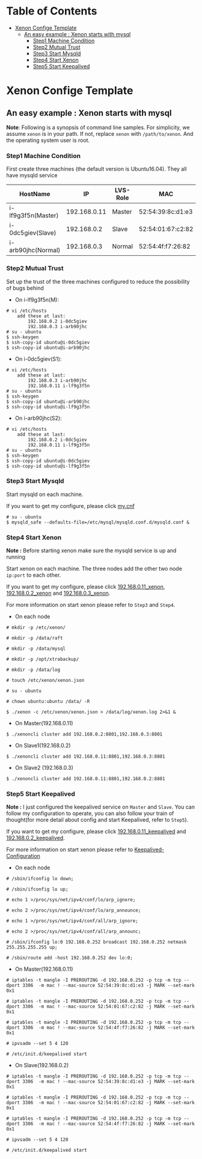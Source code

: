 Table of Contents
=================

   * [Xenon Confige Template](#xenon-confige-template)
      * [An easy example : Xenon starts with mysql](#an-easy-example--xenon-starts-with-mysql)
         * [Step1 Machine Condition](#step1-machine-condition)
         * [Step2 Mutual Trust](#step2-mutual-trust)
         * [Step3 Start Mysqld](#step3-start-mysqld)
         * [Step4 Start Xenon](#step4-start-xenon)
         * [Step5 Start Keepalived](#step5-start-keepalived)

# Xenon Confige Template

## An easy example : Xenon starts with mysql

**Note**: Following is a synopsis of command line samples. For simplicity, we assume `xenon` is in your path. If not, replace `xenon` with `/path/to/xenon`. And the operating system user is root.

### Step1 Machine Condition

First create three machines (the default version is Ubuntu16.04). They all have mysqld service

| HostName           | IP           | LVS-Role | MAC               |
| ------------------ | ------------ | -------- | ----------------- |
| i-lf9g3f5n(Master) | 192.168.0.11 | Master   | 52:54:39:8c:d1:e3 |
| i-0dc5giev(Slave)  | 192.168.0.2  | Slave    | 52:54:01:67:c2:82 |
| i-arb90jhc(Normal) | 192.168.0.3  | Normal   | 52:54:4f:f7:26:82 |

### Step2 Mutual Trust

Set up the trust of the three machines configured to reduce the possibility of bugs behind

- On i-lf9g3f5n(M):

```
# vi /etc/hosts
    add these at last:
        192.168.0.2 i-0dc5giev
        192.168.0.3 i-arb90jhc
# su - ubuntu
$ ssh-keygen
$ ssh-copy-id ubuntu@i-0dc5giev
$ ssh-copy-id ubuntu@i-arb90jhc
```

- On i-0dc5giev(S1):

```
# vi /etc/hosts
    add these at last:
        192.168.0.3 i-arb90jhc
        192.168.0.11 i-lf9g3f5n
# su - ubuntu
$ ssh-keygen
$ ssh-copy-id ubuntu@i-arb90jhc
$ ssh-copy-id ubuntu@i-lf9g3f5n
```

- On i-arb90jhc(S2):

```
# vi /etc/hosts
    add these at last:
        192.168.0.2 i-0dc5giev
        192.168.0.11 i-lf9g3f5n
# su - ubuntu
$ ssh-keygen
$ ssh-copy-id ubuntu@i-0dc5giev
$ ssh-copy-id ubuntu@i-lf9g3f5n
```

### Step3 Start Mysqld

Start mysqld on each machine.

If you want to get my configure, please click [my.cnf](config/MySQL.md)

```
# su - ubuntu
$ mysqld_safe --defaults-file=/etc/mysql/mysqld.conf.d/mysqld.conf &
```

### Step4 Start Xenon

**Note :** Before starting xenon make sure the mysqld service is up and running

Start xenon on each machine. The three nodes add the other two node `ip:port` to each other.

If you want to get my configure, please click [192.168.0.11_xenon](config/192.168.0.11_xenon.md),  [192.168.0.2_xenon](config/192.168.0.2_xenon.md) and [192.168.0.3_xenon](config/192.168.0.3_xenon.md).

For more information on start xenon please refer to `Step3` and `Step4`.

- On each node

```
# mkdir -p /etc/xenon/

# mkdir -p /data/raft

# mkdir -p /data/mysql

# mkdir -p /opt/xtrabackup/

# mkdir -p /data/log

# touch /etc/xenon/xenon.json

# su - ubuntu

# chown ubuntu:ubuntu /data/ -R

$ ./xenon -c /etc/xenon/xenon.json > /data/log/xenon.log 2>&1 &
```

- On Master(192.168.0.11)

```
$ ./xenoncli cluster add 192.168.0.2:8801,192.168.0.3:8801
```

- On Slave1(192.168.0.2)

```
$ ./xenoncli cluster add 192.168.0.11:8801,192.168.0.3:8801
```

- On Slave2 (192.168.0.3)

```
$ ./xenoncli cluster add 192.168.0.11:8801,192.168.0.2:8801
```

### Step5 Start Keepalived

**Note :** I just configured the keepalived service on `Master` and `Slave`. You can follow my configuration to operate, you can also follow your train of thought(for more detail about config and start Keepalived, refer to `Step5`).

If you want to get my configure, please click [192.168.0.11_keepalived](config/192.168.0.11_keepalived.md) and [192.168.0.2_keepalived](config/192.168.0.2_keepalived.md).

For more information on start xenon please refer to [Keepalived-Configuration](keepalived.md)

- On each node

```
# /sbin/ifconfig lo down;

# /sbin/ifconfig lo up;

# echo 1 >/proc/sys/net/ipv4/conf/lo/arp_ignore;

# echo 2 >/proc/sys/net/ipv4/conf/lo/arp_announce;

# echo 1 >/proc/sys/net/ipv4/conf/all/arp_ignore;

# echo 2 >/proc/sys/net/ipv4/conf/all/arp_announc;

# /sbin/ifconfig lo:0 192.168.0.252 broadcast 192.168.0.252 netmask 255.255.255.255 up;

# /sbin/route add -host 192.168.0.252 dev lo:0;
```

- On Master(192.168.0.11)

```
# iptables -t mangle -I PREROUTING -d 192.168.0.252 -p tcp -m tcp --dport 3306  -m mac ! --mac-source 52:54:39:8c:d1:e3 -j MARK --set-mark 0x1

# iptables -t mangle -I PREROUTING -d 192.168.0.252 -p tcp -m tcp --dport 3306  -m mac ! --mac-source 52:54:01:67:c2:82 -j MARK --set-mark 0x1

# iptables -t mangle -I PREROUTING -d 192.168.0.252 -p tcp -m tcp --dport 3306  -m mac ! --mac-source 52:54:4f:f7:26:82 -j MARK --set-mark 0x1

# ipvsadm --set 5 4 120

# /etc/init.d/keepalived start
```

- On Slave(192.168.0.2)

```
# iptables -t mangle -I PREROUTING -d 192.168.0.252 -p tcp -m tcp --dport 3306  -m mac ! --mac-source 52:54:39:8c:d1:e3 -j MARK --set-mark 0x1

# iptables -t mangle -I PREROUTING -d 192.168.0.252 -p tcp -m tcp --dport 3306  -m mac ! --mac-source 52:54:01:67:c2:82 -j MARK --set-mark 0x1

# iptables -t mangle -I PREROUTING -d 192.168.0.252 -p tcp -m tcp --dport 3306  -m mac ! --mac-source 52:54:4f:f7:26:82 -j MARK --set-mark 0x1

# ipvsadm --set 5 4 120

# /etc/init.d/keepalived start
```


